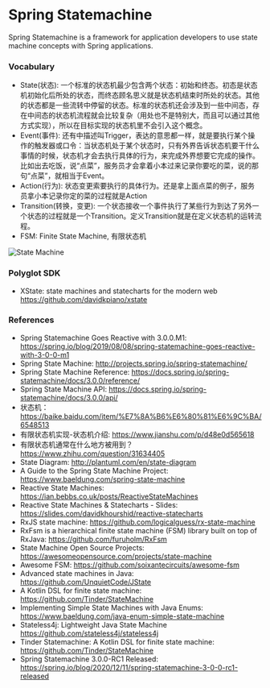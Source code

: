 Spring Statemachine
==================
Spring Statemachine is a framework for application developers to use state machine concepts with Spring applications.


### Vocabulary

* State(状态): 一个标准的状态机最少包含两个状态：初始和终态。初态是状态机初始化后所处的状态，而终态顾名思义就是状态机结束时所处的状态。其他的状态都是一些流转中停留的状态。标准的状态机还会涉及到一些中间态，存在中间态的状态机流程就会比较复杂（用处也不是特别大，而且可以通过其他方式实现），所以在目标实现的状态机里不会引入这个概念。
* Event(事件): 还有中描述叫Trigger，表达的意思都一样，就是要执行某个操作的触发器或口令：当状态机处于某个状态时，只有外界告诉状态机要干什么事情的时候，状态机才会去执行具体的行为，来完成外界想要它完成的操作。比如出去吃饭，说“点菜”，服务员才会拿着小本过来记录你要吃的菜，说的那句“点菜”，就相当于Event。
* Action(行为): 状态变更索要执行的具体行为。还是拿上面点菜的例子，服务员拿小本记录你定的菜的过程就是Action
* Transition(转换，变更): 一个状态接收一个事件执行了某些行为到达了另外一个状态的过程就是一个Transition。定义Transition就是在定义状态机的运转流程。
* FSM: Finite State Machine, 有限状态机

![State Machine](http://projects.spring.io/spring-statemachine/img/statechart0.png)

### Polyglot SDK

* XState: state machines and statecharts for the modern web https://github.com/davidkpiano/xstate

### References

* Spring Statemachine Goes Reactive with 3.0.0.M1: https://spring.io/blog/2019/08/08/spring-statemachine-goes-reactive-with-3-0-0-m1
* Spring State Machine: http://projects.spring.io/spring-statemachine/
* Spring State Machine Reference: https://docs.spring.io/spring-statemachine/docs/3.0.0/reference/
* Spring State Machine API: https://docs.spring.io/spring-statemachine/docs/3.0.0/api/
* 状态机： https://baike.baidu.com/item/%E7%8A%B6%E6%80%81%E6%9C%BA/6548513
* 有限状态机实现-状态机介绍: https://www.jianshu.com/p/d48e0d565618
* 有限状态机通常在什么地方被用到？https://www.zhihu.com/question/31634405
* State Diagram: http://plantuml.com/en/state-diagram
* A Guide to the Spring State Machine Project: https://www.baeldung.com/spring-state-machine
* Reactive State Machines: https://ian.bebbs.co.uk/posts/ReactiveStateMachines
* Reactive State Machines & Statecharts - Slides: https://slides.com/davidkhourshid/reactive-statecharts
* RxJS state machine: https://github.com/logicalguess/rx-state-machine
* RxFsm is a hierarchical finite state machine (FSM) library built on top of RxJava: https://github.com/furuholm/RxFsm
* State Machine Open Source Projects: https://awesomeopensource.com/projects/state-machine
* Awesome FSM: https://github.com/soixantecircuits/awesome-fsm
* Advanced state machines in Java: https://github.com/UnquietCode/JState
* A Kotlin DSL for finite state machine: https://github.com/Tinder/StateMachine
* Implementing Simple State Machines with Java Enums: https://www.baeldung.com/java-enum-simple-state-machine
* Stateless4j: Lightweight Java State Machine https://github.com/stateless4j/stateless4j
* Tinder Statemachine: A Kotlin DSL for finite state machine: https://github.com/Tinder/StateMachine
* Spring Statemachine 3.0.0-RC1 Released: https://spring.io/blog/2020/12/11/spring-statemachine-3-0-0-rc1-released
